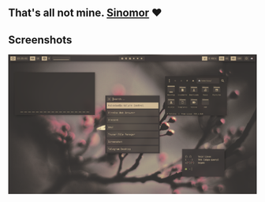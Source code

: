 ## That's all not mine. [Sinomor](https://github.com/sinomor/dots) ❤️

## Screenshots
![](misc/screenshots/1.png)

